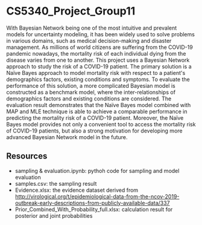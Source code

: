 # CS5340_Project_Group11

 With Bayesian Network being one of the most intuitive and prevalent models for uncertainty modeling, it has been widely used to solve problems in various domains, such as medical decision-making and disaster management. As millions of world citizens are suffering from the COVID-19 pandemic nowadays, the mortality risk of each individual dying from the disease varies from one to another. This project uses a Bayesian Network approach to study the risk of a COVID-19 patient. The primary solution is a Naïve Bayes approach to model mortality risk with respect to a patient's demographics factors, existing conditions and symptoms. To evaluate the performance of this solution, a more complicated Bayesian model is constructed as a benchmark model, where the inter-relationships of demographics factors and existing conditions are considered. The evaluation result demonstrates that the Naïve Bayes model combined with MAP and MLE technique is able to achieve a comparable performance in predicting the mortality risk of a COVID-19 patient. Moreover, the Naïve Bayes model provides not only a convenient tool to access the mortality risk of COVID-19 patients, but also a strong motivation for developing more advanced Bayesian Network model in the future.

 ## Resources

 * sampling & evaluation.ipynb: pythoh code for sampling and model evaluation
 * samples.csv: the sampling result
 * Evidence.xlsx: the evidence dataset derived from http://virological.org/t/epidemiological-data-from-the-ncov-2019-outbreak-early-descriptions-from-publicly-available-data/337
 * Prior_Combined_With_Probability_full.xlsx: calculation result for posterior and joint probabilities


